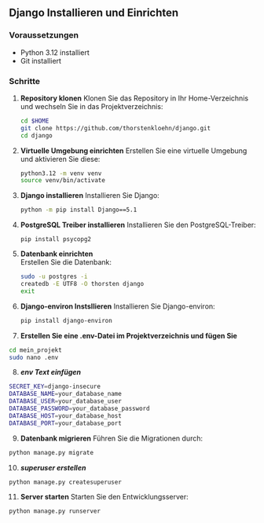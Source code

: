 
## Django Installieren und Einrichten

### Voraussetzungen
- Python 3.12 installiert
- Git installiert

### Schritte

1. **Repository klonen**
   Klonen Sie das Repository in Ihr Home-Verzeichnis und wechseln Sie in das Projektverzeichnis:
   ```bash
   cd $HOME
   git clone https://github.com/thorstenkloehn/django.git
   cd django

2. **Virtuelle Umgebung einrichten**
    Erstellen Sie eine virtuelle Umgebung und aktivieren Sie diese:
    ```bash
    python3.12 -m venv venv
    source venv/bin/activate
    ```
 3. **Django installieren**
    Installieren Sie Django:
    ```bash
    python -m pip install Django==5.1
    ```   
 4. **PostgreSQL Treiber installieren**
    Installieren Sie den PostgreSQL-Treiber:
    ```
    pip install psycopg2
    ```
5. **Datenbank einrichten**   
    Erstellen Sie die Datenbank:
    ```bash
    sudo -u postgres -i
    createdb -E UTF8 -O thorsten django
    exit
    ``` 
6. **Django-environ Instsllieren**
    Installieren Sie Django-environ:
    ```bash
    pip install django-environ
    ```
7. **Erstellen Sie eine .env-Datei im Projektverzeichnis und fügen Sie**
```bash
cd mein_projekt
sudo nano .env
```
8.  ***env Text einfügen***
```bash
SECRET_KEY=django-insecure
DATABASE_NAME=your_database_name
DATABASE_USER=your_database_user
DATABASE_PASSWORD=your_database_password
DATABASE_HOST=your_database_host
DATABASE_PORT=your_database_port
```
9. **Datenbank migrieren**
Führen Sie die Migrationen durch:
```bash
python manage.py migrate
```
10. ***superuser erstellen***
```bash
python manage.py createsuperuser
```
11. **Server starten**
Starten Sie den Entwicklungsserver:
```bash
python manage.py runserver
```
  
